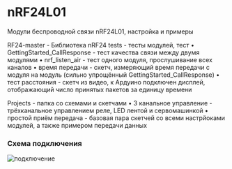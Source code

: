﻿# nRF24L01
Модули беспроводной связи nRF24L01, настройка и примеры

RF24-master - Библиотека
nRF24 tests - тесты модулей, тест
• GettingStarted_CallResponse - тест качества связи между двумя модулями
• nrf_listen_air - тест одного модуля, прослушивание всех каналов
• время передачи - скетч, измеряющий время передачи с модуля на модуль (сильно упрощённый GettingStarted_CallResponse)
• тест расстояния - скетч из видео, к Ардуино подключен дисплей, отображающий число принятых пакетов за единицу времени
  
Projects - папка со схемами и скетчами
• 3 канальное управление - трёхканальное управлением реле, LED лентой и сервомашинкой
• простой приём передача - базовая пара скетчей со всеми настрйоками модулей, а также примером передачи данных
 
 
### Схема подключения
![подключение](https://github.com/alexesDev/nRF24L01/blob/master/connect.jpg)
